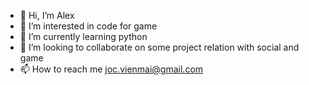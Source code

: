 - 👋 Hi, I’m Alex
- 👀 I’m interested in code for game
- 🌱 I’m currently learning python
- 💞️ I’m looking to collaborate on some project relation with social and game
- 📫 How to reach me joc.vienmai@gmail.com

<!Thanks for your visit
vienmmai/vienmmai is a ✨ special ✨ repository because its `README.md` (this file) appears on your GitHub profile.
You can click the Preview link to take a look at your changes.
--->
